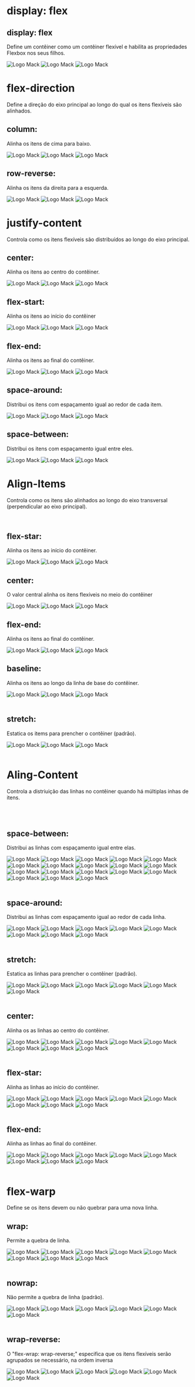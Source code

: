 <!DOCTYPE html>
<html lang="br">
<head>
    <meta charset="UTF-8">
    <meta name="viewport" content="width=device-width, initial-scale=1.0">
    <title>POC 1 - Flexbox</title>
    <link rel="stylesheet" href="style.css">
</head>
<body>
    <!-- 1 ITEM -->
    <h1>display: flex</h1>
    <h2>display: flex</h2>
    <p>Define um contêiner como um contêiner flexível e habilita as propriedades Flexbox nos seus filhos.</p> 
    <div class="cont1">
        <img src="LogoDeMackenzie.png" alt="Logo Mack">
        <img src="LogoDeMackenzie.png" alt="Logo Mack">
        <img src="LogoDeMackenzie.png" alt="Logo Mack">
    </div>
    <!-- 2 ITEM -->
    <h1>flex-direction</h1>
    <p>Define a direção do eixo principal ao longo do qual os itens flexíveis são alinhados.</p> 
    <h2>column:</h2>
    <p>Alinha os itens de cima para baixo.</p> 
    <div class="cont1">
        <div class="column"> 
            <img src="LogoDeMackenzie.png" alt="Logo Mack" >
            <img src="LogoDeMackenzie.png" alt="Logo Mack" >
            <img src="LogoDeMackenzie.png" alt="Logo Mack" >
        </div>
    </div>
    <h2>row-reverse:</h2>
    <p>Alinha os itens da direita para a esquerda.</p> 
    <div class="cont2">
        <div class="row-reverse">  
            <img src="LogoDeMackenzie.png" alt="Logo Mack">
            <img src="LogoDeMackenzie.png" alt="Logo Mack">
            <img src="LogoDeMackenzie.png" alt="Logo Mack">
        </div>
    </div>
    <!-- 3 ITEM -->
    <h1>justify-content</h1>
    <p>Controla como os itens flexíveis são distribuídos ao longo do eixo principal.</p>
    <h2>center:</h2>
    <p> Alinha os itens ao centro do contêiner.</p> 
    <div class="cont30">
        <img src="LogoDeMackenzie.png" alt="Logo Mack">
        <img src="LogoDeMackenzie.png" alt="Logo Mack">
        <img src="LogoDeMackenzie.png" alt="Logo Mack">
    </div>  
    <h2>flex-start:</h2>
    <p>Alinha os itens ao início do contêiner</p> 
    <div class="cont31">
        <img src="LogoDeMackenzie.png" alt="Logo Mack">
        <img src="LogoDeMackenzie.png" alt="Logo Mack">
        <img src="LogoDeMackenzie.png" alt="Logo Mack">
    </div>
    <h2>flex-end: </h2>
    <p>Alinha os itens ao final do contêiner.</p> 
    <div class="cont32">
        <img src="LogoDeMackenzie.png" alt="Logo Mack">
        <img src="LogoDeMackenzie.png" alt="Logo Mack">
        <img src="LogoDeMackenzie.png" alt="Logo Mack">
    </div>
    <h2>space-around:</h2>
    <p> Distribui os itens com espaçamento igual ao redor de cada item.</p> 
    <div class="cont33">
        <img src="LogoDeMackenzie.png" alt="Logo Mack">
        <img src="LogoDeMackenzie.png" alt="Logo Mack">
        <img src="LogoDeMackenzie.png" alt="Logo Mack">
    </div>
    <h2>space-between: </h2>
    <p>Distribui os itens com espaçamento igual entre eles.</p> 
    <div class="cont34">
        <img src="LogoDeMackenzie.png" alt="Logo Mack">
        <img src="LogoDeMackenzie.png" alt="Logo Mack">
        <img src="LogoDeMackenzie.png" alt="Logo Mack">
    </div>
    <!-- 4 ITEM-->
    <h1>Align-Items</h1>
    <p>Controla como os itens são alinhados ao longo do eixo transversal (perpendicular ao eixo principal).</p><br>
    <h2>flex-star:</h2>
    <p>Alinha os itens ao início do contêiner.</p> 
    <div class="cont40">
        <img src="LogoDeMackenzie.png" alt="Logo Mack">
        <img src="LogoDeMackenzie.png" alt="Logo Mack">
        <img src="LogoDeMackenzie.png" alt="Logo Mack">
    </div>
    <h2>center:</h2>
    <p>O valor central alinha os itens flexíveis no meio do contêiner</p> 
    <div class="cont41">
        <img src="LogoDeMackenzie.png" alt="Logo Mack">
        <img src="LogoDeMackenzie.png" alt="Logo Mack">
        <img src="LogoDeMackenzie.png" alt="Logo Mack">
    </div>
    <h2>flex-end:</h2>
    <p>Alinha os itens ao final do contêiner.</p>
    <div class="cont42">    
        <img src="LogoDeMackenzie.png" alt="Logo Mack">
        <img src="LogoDeMackenzie.png" alt="Logo Mack">
        <img src="LogoDeMackenzie.png" alt="Logo Mack">
    </div>
    <h2>baseline:</h2>
    <p>Alinha os itens ao longo da linha de base do contêiner.</p>
    <div class="cont44">
        <img src="LogoDeMackenzie.png" alt="Logo Mack" class="imagconte44">
        <img src="LogoDeMackenzie.png" alt="Logo Mack">
        <img src="LogoDeMackenzie.png" alt="Logo Mack" class="imagconte444">
    </div><br>
    <h2>stretch:</h2>
    <p>Estatica os items para prencher o contêiner (padrão).</p>
    <div class="cont45">
        <img src="LogoDeMackenzie.png" alt="Logo Mack">
        <img src="LogoDeMackenzie.png" alt="Logo Mack">
        <img src="LogoDeMackenzie.png" alt="Logo Mack">
    </div><br>
    <!-- 5 ITEM -->
    <h1>Aling-Content</h1>
    <p>Controla a distriuição das linhas no contêiner quando há múltiplas inhas de itens.</p><br><br>
    <h2>space-between:</h2>
    <p>Distribui as linhas com espaçamento igual entre elas.</p>
    <div class="cont50">
        <img src="LogoDeMackenzie.png" alt="Logo Mack">
        <img src="LogoDeMackenzie.png" alt="Logo Mack">
        <img src="LogoDeMackenzie.png" alt="Logo Mack">
        <img src="LogoDeMackenzie.png" alt="Logo Mack">
        <img src="LogoDeMackenzie.png" alt="Logo Mack">
        <img src="LogoDeMackenzie.png" alt="Logo Mack">
        <img src="LogoDeMackenzie.png" alt="Logo Mack">
        <img src="LogoDeMackenzie.png" alt="Logo Mack">
        <img src="LogoDeMackenzie.png" alt="Logo Mack">
        <img src="LogoDeMackenzie.png" alt="Logo Mack">
        <img src="LogoDeMackenzie.png" alt="Logo Mack">
        <img src="LogoDeMackenzie.png" alt="Logo Mack">
        <img src="LogoDeMackenzie.png" alt="Logo Mack">
        <img src="LogoDeMackenzie.png" alt="Logo Mack">
        <img src="LogoDeMackenzie.png" alt="Logo Mack">
        <img src="LogoDeMackenzie.png" alt="Logo Mack">
        <img src="LogoDeMackenzie.png" alt="Logo Mack">
        <img src="LogoDeMackenzie.png" alt="Logo Mack">
    </div><br>
    <h2>space-around:</h2>
    <p>Distribui as linhas com espaçamento igual ao redor de cada linha.</p>
    <div class="cont51">
        <img src="LogoDeMackenzie.png" alt="Logo Mack">
        <img src="LogoDeMackenzie.png" alt="Logo Mack">
        <img src="LogoDeMackenzie.png" alt="Logo Mack">
        <img src="LogoDeMackenzie.png" alt="Logo Mack">
        <img src="LogoDeMackenzie.png" alt="Logo Mack">
        <img src="LogoDeMackenzie.png" alt="Logo Mack">
        <img src="LogoDeMackenzie.png" alt="Logo Mack">
        <img src="LogoDeMackenzie.png" alt="Logo Mack">
    </div><br>
    <h2>stretch:</h2>
    <p>Estatica as linhas para prencher o contêiner (padrão).</p>
    <div class="cont52">
        <img src="LogoDeMackenzie.png" alt="Logo Mack">
        <img src="LogoDeMackenzie.png" alt="Logo Mack">
        <img src="LogoDeMackenzie.png" alt="Logo Mack">
        <img src="LogoDeMackenzie.png" alt="Logo Mack">
        <img src="LogoDeMackenzie.png" alt="Logo Mack">
        <img src="LogoDeMackenzie.png" alt="Logo Mack">
    </div><br>
    <h2>center:</h2>
    <p>Alinha os as linhas ao centro do contêiner.</p>
    <div class="cont53">
        <img src="LogoDeMackenzie.png" alt="Logo Mack">
        <img src="LogoDeMackenzie.png" alt="Logo Mack">
        <img src="LogoDeMackenzie.png" alt="Logo Mack">
        <img src="LogoDeMackenzie.png" alt="Logo Mack">
        <img src="LogoDeMackenzie.png" alt="Logo Mack">
        <img src="LogoDeMackenzie.png" alt="Logo Mack">
        <img src="LogoDeMackenzie.png" alt="Logo Mack">
        <img src="LogoDeMackenzie.png" alt="Logo Mack">
    </div><br>
    <h2>flex-star:</h2>
    <p>Alinha as linhas ao início do contêiner.</p>
    <div class="cont54">
        <img src="LogoDeMackenzie.png" alt="Logo Mack">
        <img src="LogoDeMackenzie.png" alt="Logo Mack">
        <img src="LogoDeMackenzie.png" alt="Logo Mack">
        <img src="LogoDeMackenzie.png" alt="Logo Mack">
        <img src="LogoDeMackenzie.png" alt="Logo Mack">
        <img src="LogoDeMackenzie.png" alt="Logo Mack">
        <img src="LogoDeMackenzie.png" alt="Logo Mack">
        <img src="LogoDeMackenzie.png" alt="Logo Mack">
    </div><br>
    <h2>flex-end:</h2>
    <p>Alinha as linhas ao final do contêiner.</p>
    <div class="cont55">
        <img src="LogoDeMackenzie.png" alt="Logo Mack">
        <img src="LogoDeMackenzie.png" alt="Logo Mack">
        <img src="LogoDeMackenzie.png" alt="Logo Mack">
        <img src="LogoDeMackenzie.png" alt="Logo Mack">
        <img src="LogoDeMackenzie.png" alt="Logo Mack">
        <img src="LogoDeMackenzie.png" alt="Logo Mack">
        <img src="LogoDeMackenzie.png" alt="Logo Mack">
        <img src="LogoDeMackenzie.png" alt="Logo Mack">
    </div><br>
    <!-- 6 ITEM -->
    <h1>flex-warp</h1>
    <p>Define se os itens devem ou não quebrar para uma nova linha.</p>
    <h2>wrap:</h2>
    <p>Permite a quebra de linha.</p>
    <div class="cont60">
        <img src="LogoDeMackenzie.png" alt="Logo Mack">
        <img src="LogoDeMackenzie.png" alt="Logo Mack">
        <img src="LogoDeMackenzie.png" alt="Logo Mack">
        <img src="LogoDeMackenzie.png" alt="Logo Mack">
        <img src="LogoDeMackenzie.png" alt="Logo Mack">
        <img src="LogoDeMackenzie.png" alt="Logo Mack">
        <img src="LogoDeMackenzie.png" alt="Logo Mack">
        <img src="LogoDeMackenzie.png" alt="Logo Mack">
    </div><br>
    <h2>nowrap:</h2>
    <p>Não permite a quebra de linha (padrão).</p>
    <div class="cont61">
        <img src="LogoDeMackenzie.png" alt="Logo Mack">
        <img src="LogoDeMackenzie.png" alt="Logo Mack">
        <img src="LogoDeMackenzie.png" alt="Logo Mack">
        <img src="LogoDeMackenzie.png" alt="Logo Mack">
        <img src="LogoDeMackenzie.png" alt="Logo Mack">
        <img src="LogoDeMackenzie.png" alt="Logo Mack">
    </div><br>
    <h2>wrap-reverse:</h2>
    <p>O "flex-wrap: wrap-reverse;" especifica que os itens flexíveis serão agrupados se necessário, na ordem inversa</p>
    <div class="cont62">
        <img src="LogoDeMackenzie.png" alt="Logo Mack">
        <img src="LogoDeMackenzie.png" alt="Logo Mack">
        <img src="LogoDeMackenzie.png" alt="Logo Mack">
        <img src="LogoDeMackenzie.png" alt="Logo Mack">
        <img src="LogoDeMackenzie.png" alt="Logo Mack">
        <img src="LogoDeMackenzie.png" alt="Logo Mack">
    </div>
</body>
</html>


